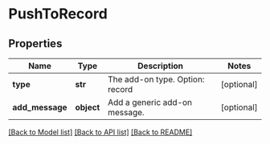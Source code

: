 # PushToRecord

## Properties
Name | Type | Description | Notes
------------ | ------------- | ------------- | -------------
**type** | **str** | The add-on type. Option: record | [optional] 
**add_message** | **object** | Add a generic add-on message. | [optional] 

[[Back to Model list]](../README.md#documentation-for-models) [[Back to API list]](../README.md#documentation-for-api-endpoints) [[Back to README]](../README.md)


